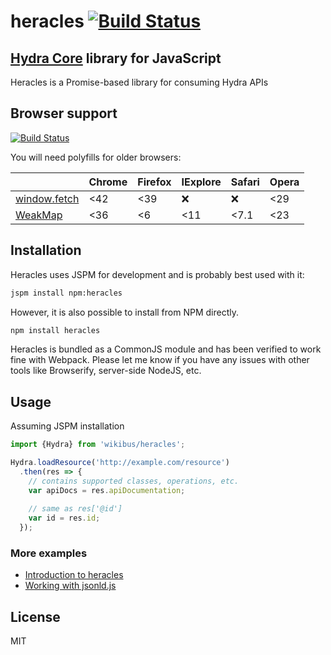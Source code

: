# heracles [![Build Status](https://saucelabs.com/open_sauce/build_status/heracles-tcode.svg)](https://saucelabs.com/beta/builds/a60789d9b2e24f10b6209c42ec58a10d)

## [Hydra Core](http://www.hydra-cg.com/spec/latest/core/) library for JavaScript

Heracles is a Promise-based library for consuming Hydra APIs

## Browser support

[![Build Status](https://saucelabs.com/open_sauce/build_matrix/heracles-tcode.svg)](https://saucelabs.com/beta/builds/a60789d9b2e24f10b6209c42ec58a10d)

You will need polyfills for older browsers:

|                     | Chrome | Firefox | IExplore | Safari | Opera |
| -------------       |--------|---------|----------|--------|-------|
| [window.fetch][p1]  | <42    | <39     | :x:      | :x:    | <29   |
| [WeakMap][p3]       | <36    | <6      | <11      | <7.1   | <23   |

## Installation

Heracles uses JSPM for development and is probably best used with it:

``` bash
jspm install npm:heracles
```

However, it is also possible to install from NPM directly. 

``` bash
npm install heracles
```

Heracles is bundled as a CommonJS module and has been verified to work fine with Webpack. Please let me know if you have any issues 
with other tools like Browserify, server-side NodeJS, etc.

## Usage

Assuming JSPM installation

``` js
import {Hydra} from 'wikibus/heracles';

Hydra.loadResource('http://example.com/resource')
  .then(res => {
    // contains supported classes, operations, etc.
    var apiDocs = res.apiDocumentation;
    
    // same as res['@id']
    var id = res.id; 
  });
```

### More examples

* [Introduction to heracles](http://t-code.pl/blog/2016/04/introducing-heracles/)
* [Working with jsonld.js](http://t-code.pl/blog/2016/04/heracles-compacting-resources/)

## License

MIT

[p1]: https://github.com/github/fetch
[p3]: https://developer.mozilla.org/pl/docs/Web/JavaScript/Reference/Global_Objects/WeakMap
